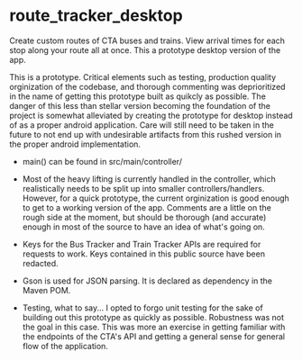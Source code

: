 # route_tracker_desktop
Create custom routes of CTA buses and trains. View arrival times for each stop along your route all at once. This a prototype desktop version of the app.

This is a prototype. Critical elements such as testing, production quality orginization of the codebase, and thorough commenting was deprioritized in the name of getting this prototype built as quikcly as possible. The danger of this less than stellar version becoming the foundation of the project is somewhat alleviated by creating the prototype for desktop instead of as a proper android application. Care will still need to be taken in the future to not end up with undesirable artifacts from this rushed version in the proper android implementation.

* main() can be found in src/main/controller/

* Most of the heavy lifting is currently handled in the controller, which realistically needs to be split up into smaller controllers/handlers. However, for a quick prototype, the current orginization is good enough to get to a working version of the app. Comments are a little on the rough side at the moment, but should be thorough (and accurate) enough in most of the source to have an idea of what's going on.

* Keys for the Bus Tracker and Train Tracker APIs are required for requests to work. Keys contained in this public source have been redacted.

* Gson is used for JSON parsing. It is declared as dependency in the Maven POM.

* Testing, what to say... I opted to forgo unit testing for the sake of building out this prototype as quickly as possible. Robustness was not the goal in this case. This was more an exercise in getting familiar with the endpoints of the CTA's API and getting a general sense for general flow of the application.
